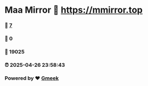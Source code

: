 # Maa Mirror :link: https://mmirror.top 
### :page_facing_up: [7](https://mmirror.top/tag.html) 
### :speech_balloon: 0 
### :hibiscus: 19025 
### :alarm_clock: 2025-04-26 23:58:43 
### Powered by :heart: [Gmeek](https://github.com/Meekdai/Gmeek)
